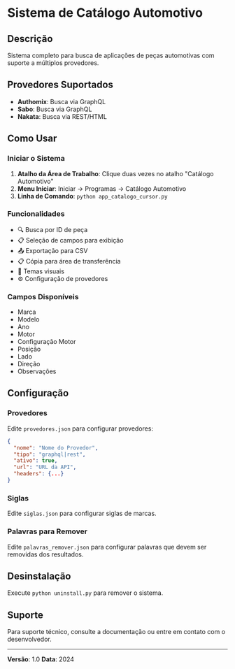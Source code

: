 # Sistema de Catálogo Automotivo

## Descrição
Sistema completo para busca de aplicações de peças automotivas com suporte a múltiplos provedores.

## Provedores Suportados
- **Authomix**: Busca via GraphQL
- **Sabo**: Busca via GraphQL  
- **Nakata**: Busca via REST/HTML

## Como Usar

### Iniciar o Sistema
1. **Atalho da Área de Trabalho**: Clique duas vezes no atalho "Catálogo Automotivo"
2. **Menu Iniciar**: Iniciar → Programas → Catálogo Automotivo
3. **Linha de Comando**: `python app_catalogo_cursor.py`

### Funcionalidades
- 🔍 Busca por ID de peça
- 📋 Seleção de campos para exibição
- 📤 Exportação para CSV
- 📋 Cópia para área de transferência
- 🎨 Temas visuais
- ⚙️ Configuração de provedores

### Campos Disponíveis
- Marca
- Modelo  
- Ano
- Motor
- Configuração Motor
- Posição
- Lado
- Direção
- Observações

## Configuração

### Provedores
Edite `provedores.json` para configurar provedores:
```json
{
  "nome": "Nome do Provedor",
  "tipo": "graphql|rest",
  "ativo": true,
  "url": "URL da API",
  "headers": {...}
}
```

### Siglas
Edite `siglas.json` para configurar siglas de marcas.

### Palavras para Remover
Edite `palavras_remover.json` para configurar palavras que devem ser removidas dos resultados.

## Desinstalação
Execute `python uninstall.py` para remover o sistema.

## Suporte
Para suporte técnico, consulte a documentação ou entre em contato com o desenvolvedor.

---
**Versão**: 1.0
**Data**: 2024
